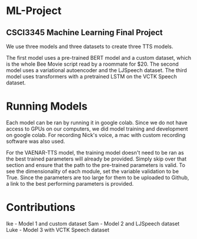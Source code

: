 # ML-Project
 
## CSCI3345 Machine Learning Final Project

We use three models and three datasets to create three TTS models. 

The first model uses a pre-trained BERT model and a custom dataset, which is the whole Bee Movie script read by a roommate for $20.
The second model uses a variational autoencoder and the LJSpeech dataset.
The third model uses transformers with a pretrained LSTM on the VCTK Speech dataset.

# Running Models
Each model can be ran by running it in google colab. Since we do not have access to GPUs on our computers, we did model training and development on google colab. For recording Nick's voice, a mac with custom recording software was also used.

For the VAENAR-TTS model, the training model doesn't need to be ran as the best trained parameters will already be provided. Simply skip over that section and ensure that the path to the pre-trained parameters is valid. To see the dimensionality of each module, set the variable validation to be True. Since the parameters are too large for them to be uploaded to Github, a link to the best performing parameters is provided.

# Contributions
Ike - Model 1 and custom dataset
Sam - Model 2 and LJSpeech dataset
Luke - Model 3 with VCTK Speech dataset

